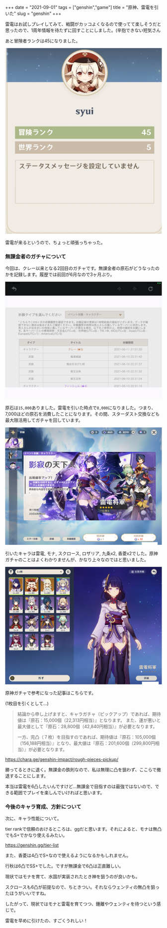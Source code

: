 +++
date = "2021-09-01"
tags = ["genshin","game"]
title = "原神、雷電を引いた"
slug = "genshin"
+++

雷電はお試しプレイしてみて、戦闘がカッコよくなるので使ってて楽しそうだと思ったので、1周年情報を待たずに回すことにしました。(辛抱できない短気さん

あと冒険者ランクは45になりました。

![](https://raw.githubusercontent.com/syui/img/master/other/genshin_20210901_0004.jpg)

雷電が来るというので、ちょっと頑張っちゃった。

### 無課金者のガチャについて

今回は、クレー以来となる2回目のガチャです。無課金者の原石がどうなったのかを記録します。履歴では前回が6月なので3ヶ月ぶり。

![](https://raw.githubusercontent.com/syui/img/master/other/genshin_20210901_0001.png)

原石は`15,000`ありました。雷電を引いた時点で`8,000`になりました。つまり、7,000ほどの原石を消費したことになります。その間、スターダスト交換なども最大限活用してガチャを回しています。

![](https://raw.githubusercontent.com/syui/img/master/other/genshin_20210901_0003.png)

引いたキャラは雷電, モナ, スクロース, ロザリア, 九条x2, 香菱x2でした。原神ガチャのことはよくわかりませんが、かなり上々なのではと思いました。

![](https://raw.githubusercontent.com/syui/img/master/other/genshin_20210901_0002.png)

原神ガチャで参考になった記事はこちらです。

(1枚目を引くとして...)
 
> 結論から申し上げますと、キャラガチャ（ピックアップ）であれば、期待値は『原石：15,000個（22,313円相当）』となります。
> また、運が悪いと最大値として『原石：28,800個（42,840円相当）』が必要となります。
>
> 一方、完凸（７枚）を目指すのであれば、期待値は『原石：105,000個（156,188円相当）』となり、最大値は『原石：201,600個（299,800円相当）』が必要となります。

https://chara.ge/genshin-impact/rough-pieces-pickup/

勝ってるときに退く。無課金の鉄則なので、私は無理に凸を狙わず、ここらで撤退することにします。

本当は雷電を6凸したいんですけど...無課金で目指すのは最強ではないので、できる範囲でプレイを楽しんでいければと思います。

### 今後のキャラ育成、方針について

次に、キャラ性能について。

tier rankで信頼のおけるところは、ggだと思います。それによると、モナは無凸でもS+でかなり使えるみたい。

https://genshin.gg/tier-list

また、香菱は4凸でS+なので使えるようになるかもしれません。

行秋は6凸でSS+でした。ですが無課金で6凸は正直難しい。

現状ではモナを育て、水国が実装されたとき神を狙うのが良いかも。

スクロースも6凸が前提なので、ちときつい。それならウェンティの無凸を狙ったほうがいいですね。

したがって、現状ではモナと雷電を育てつつ、鍾離やウェンティを待つという感じで。

雷電を早めに引けたの、すごくうれしい！


